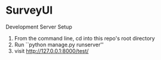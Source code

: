 SurveyUI
========

Development Server Setup
1. From the command line, cd into this repo's root directory
2. Run ``python manage.py runserver''
3. visit http://127.0.0.1:8000/test/
